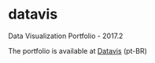 # datavis
Data Visualization Portfolio - 2017.2

The portfolio is available at [Datavis](https://jcnsilva.github.io/datavis/) (pt-BR)
